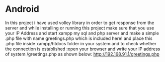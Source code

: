 # Android
In this project i have used volley library in order to get response from the server and while installing or running this project make sure that you use your IP Address and start xampp my sql and php server 
and make a simple .php file with name greetings.php
which is included here!
and place this .php file inside xampp/htdocs folder in your system 
and to check whether the connection is established :open your browser and write your IP address of system /greetings.php as shown below:
http://192.168.91.1/greetings.php
